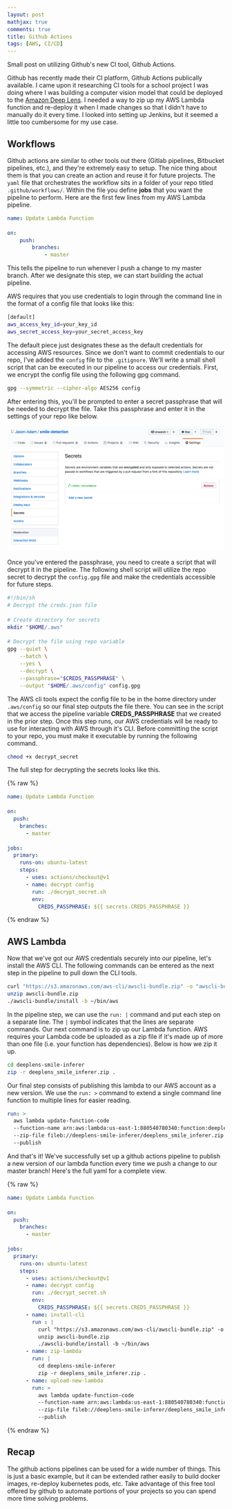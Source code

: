 ```yaml
---
layout: post  
mathjax: true  
comments: true  
title: Github Actions
tags: [AWS, CI/CD]  
---  
```


Small post on utilizing Github's new CI tool, Github Actions.  

Github has recently made their CI platform, Github Actions publically available. I came upon it researching CI tools for a school project I was doing where I was building a computer vision model that could be deployed to the [Amazon Deep Lens](https://aws.amazon.com/deeplens/). I needed a way to zip up my AWS Lambda function and re-deploy it when I made changes so that I didn't have to manually do it every time. I looked into setting up Jenkins, but it seemed a little too cumbersome for my use case.  

## Workflows  
Github actions are similar to other tools out there (Gitlab pipelines, Bitbucket pipelines, etc.), and they're extremely easy to setup. The nice thing about them is that you can create an action and reuse it for future projects. The `yaml` file that orchestrates the workflow sits in a folder of your repo titled `.github/workflows/`. Within the file you define **jobs** that you want the pipeline to perform. Here are the first few lines from my AWS Lambda pipeline.  

```yaml  
name: Update Lambda Function  

on:  
    push:
        branches:
            - master
```  

This tells the pipeline to run whenever I push a change to my master branch. After we designate this step, we can start building the actual pipeline.  

AWS requires that you use credentials to login through the command line in the format of a config file that looks like this:  

```bash  
[default]
aws_access_key_id=your_key_id  
aws_secret_access_key=your_secret_access_key
```  

The default piece just designates these as the default credentials for accessing AWS resources. Since we don't want to commit credentials to our repo, I've added the `config` file to the `.gitignore`. We'll write a small shell script that can be executed in our pipeline to access our credentials. First, we encrypt the config file using the following gpg command.  

```bash  
gpg --symmetric --cipher-algo AES256 config
```  

After entering this, you'll be prompted to enter a secret passphrase that will be needed to decrypt the file. Take this passphrase and enter it in the settings of your repo like below.  

![](../imgs/2019-12-19-github-actions/ga1.png)  

Once you've entered the passphrase, you need to create a script that will decrypt it in the pipeline. The following shell script will utilize the repo secret to decrypt the `config.gpg` file and make the credentials accessible for future steps.  

```bash  
#!/bin/sh
# Decrypt the creds.json file

# Create directory for secrets
mkdir "$HOME/.aws"

# Decrypt the file using repo variable
gpg --quiet \
    --batch \
    --yes \
    --decrypt \
    --passphrase="$CREDS_PASSPHRASE" \
    --output "$HOME/.aws/config" config.gpg
```  

The AWS cli tools expect the config file to be in the home directory under `.aws/config` so our final step outputs the file there. You can see in the script that we access the pipeline variable **CREDS_PASSPHRASE** that we created in the prior step. Once this step runs, our AWS credentials will be ready to use for interacting with AWS through it's CLI. Before committing the script to your repo, you must make it executable by running the following command.  

```bash  
chmod +x decrypt_secret
```  

The full step for decrypting the secrets looks like this.  

{% raw %}
```yaml  
name: Update Lambda Function

on:
  push:
    branches:
      - master

jobs:
  primary:
    runs-on: ubuntu-latest
    steps:
      - uses: actions/checkout@v1
      - name: decrypt config
        run: ./decrypt_secret.sh
        env:
          CREDS_PASSPHRASE: ${{ secrets.CREDS_PASSPHRASE }}
```  
{% endraw %}

## AWS Lambda  
Now that we've got our AWS credentials securely into our pipeline, let's install the AWS CLI. The following commands can be entered as the next step in the pipeline to pull down the CLI tools.  

```bash  
curl "https://s3.amazonaws.com/aws-cli/awscli-bundle.zip" -o "awscli-bundle.zip"
unzip awscli-bundle.zip
./awscli-bundle/install -b ~/bin/aws
```  

In the pipeline step, we can use the `run: |` command and put each step on a separate line. The `|` symbol indicates that the lines are separate commands. Our next command is to zip up our Lambda function. AWS requires your Lambda code be uploaded as a zip file if it's made up of more than one file (i.e. your function has dependencies). Below is how we zip it up.  

```bash  
cd deeplens-smile-inferer  
zip -r deeplens_smile_inferer.zip .
```  

Our final step consists of publishing this lambda to our AWS account as a new version. We use the `run: >` command to extend a single command line function to multiple lines for easier reading.  

```yaml  
run: >
  aws lambda update-function-code
  --function-name arn:aws:lambda:us-east-1:880540780340:function:deeplens-smile-inferer
  --zip-file fileb://deeplens-smile-inferer/deeplens_smile_inferer.zip
  --publish
```  

And that's it! We've successfully set up a github actions pipeline to publish a new version of our lambda function every time we push a change to our master branch! Here's the full yaml for a complete view.  

{% raw %}
```yaml  
name: Update Lambda Function

on:
  push:
    branches:
      - master

jobs:
  primary:
    runs-on: ubuntu-latest
    steps:
      - uses: actions/checkout@v1
      - name: decrypt config
        run: ./decrypt_secret.sh
        env:
          CREDS_PASSPHRASE: ${{ secrets.CREDS_PASSPHRASE }}
      - name: install-cli
        run : |
          curl "https://s3.amazonaws.com/aws-cli/awscli-bundle.zip" -o "awscli-bundle.zip"
          unzip awscli-bundle.zip
          ./awscli-bundle/install -b ~/bin/aws
      - name: zip-lambda
        run: |
          cd deeplens-smile-inferer
          zip -r deeplens_smile_inferer.zip .
      - name: upload-new-lambda
        run: >
          aws lambda update-function-code
          --function-name arn:aws:lambda:us-east-1:880540780340:function:deeplens-smile-inferer
          --zip-file fileb://deeplens-smile-inferer/deeplens_smile_inferer.zip
          --publish
```  
{% endraw %}

## Recap  
The github actions pipelines can be used for a wide number of things. This is just a basic example, but it can be extended rather easily to build docker images, re-deploy kubernetes pods, etc. Take advantage of this free tool offered by github to automate portions of your projects so you can spend more time solving problems.
